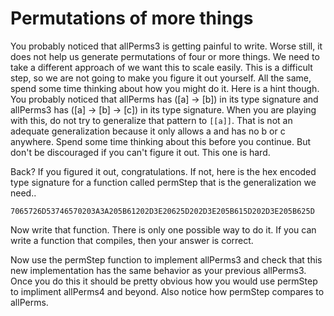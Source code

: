 # Permutations of more things

You probably noticed that allPerms3 is getting painful to write.  Worse still,
it does not help us generate permutations of four or more things.  We need to
take a different approach of we want this to scale easily.  This is a
difficult step, so we are not going to make you figure it out yourself.  All
the same, spend some time thinking about how you might do it.  Here is a hint
though.  You probably noticed that allPerms has ([a] -> [b]) in its type
signature and allPerms3 has ([a] -> [b] -> [c]) in its type signature.  When
you are playing with this, do not try to generalize that pattern to `[[a]]`.
That is not an adequate generalization because it only allows a and has no b
or c anywhere.  Spend some time thinking about this before you continue.  But
don't be discouraged if you can't figure it out.  This one is hard.

Back?  If you figured it out, congratulations.  If not, here is the hex
encoded type signature for a function called permStep that is the
generalization we need..

    7065726D53746570203A3A205B61202D3E20625D202D3E205B615D202D3E205B625D

Now write that function.  There is only one possible way to do it.  If you can
write a function that compiles, then your answer is correct.

Now use the permStep function to implement allPerms3 and check that this new
implementation has the same behavior as your previous allPerms3.  Once you do
this it should be pretty obvious how you would use permStep to impliment
allPerms4 and beyond.  Also notice how permStep compares to allPerms.
